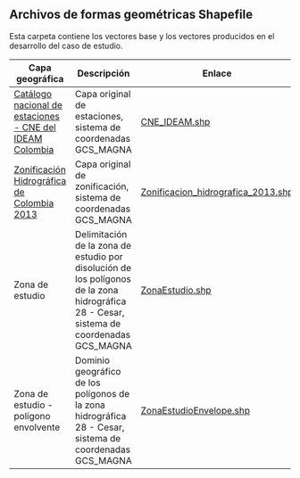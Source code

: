 ## Archivos de formas geométricas Shapefile

Esta carpeta contiene los vectores base y los vectores producidos en el desarrollo del caso de estudio.

| Capa geográfica                                                                                                             | Descripción                                                                                                                            | Enlace                                                                                                              | Clase                                                                   |
|-----------------------------------------------------------------------------------------------------------------------------|----------------------------------------------------------------------------------------------------------------------------------------|---------------------------------------------------------------------------------------------------------------------|-------------------------------------------------------------------------|
| [Catálogo nacional de estaciones - CNE del IDEAM Colombia](http://dhime.ideam.gov.co/atencionciudadano/)                    | Capa original de estaciones, sistema de coordenadas GCS_MAGNA                                                                          | [CNE_IDEAM.shp](http://bart.ideam.gov.co/cneideam/CNE_IDEAM.zip)                                                    |                                                                         |
| [Zonificación Hidrográfica de Colombia 2013](http://bart.ideam.gov.co/cneideam/Capasgeo/Zonificacion_Hidrografica_2013.zip) | Capa original de zonificación, sistema de coordenadas GCS_MAGNA                                                                         | [Zonificacion_hidrografica_2013.shp](http://bart.ideam.gov.co/cneideam/Capasgeo/Zonificacion_Hidrografica_2013.zip) | [Ir](https://github.com/rcfdtools/R.LTWB/tree/main/Section01/CaseStudy) |
| Zona de estudio                                                                                                             | Delimitación de la zona de estudio por disolución de los polígonos de la zona hidrográfica 28 - Cesar, sistema de coordenadas GCS_MAGNA | [ZonaEstudio.shp]()                                                                                                 | [Ir](https://github.com/rcfdtools/R.LTWB/tree/main/Section01/CaseStudy) |
| Zona de estudio - polígono envolvente                                                                                       | Dominio geográfico de los polígonos de la zona hidrográfica 28 - Cesar, sistema de coordenadas GCS_MAGNA                                | [ZonaEstudioEnvelope.shp]()                                                                                         | [Ir](https://github.com/rcfdtools/R.LTWB/tree/main/Section01/CaseStudy) |

